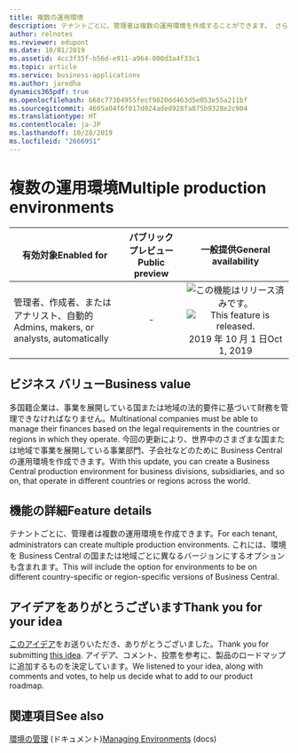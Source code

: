 ```yaml
---
title: 複数の運用環境
description: テナントごとに、管理者は複数の運用環境を作成することができます。 さらに、テナント環境は、異なる国/地域のバージョンを基にすることができます。
author: relnotes
ms.reviewer: edupont
ms.date: 10/01/2019
ms.assetid: 4cc3f35f-b56d-e911-a964-000d3a4f33c1
ms.topic: article
ms.service: business-applications
ms.author: jaredha
dynamics365pdf: true
ms.openlocfilehash: b68c77304955fecf9820dd463d5e053e55a211bf
ms.sourcegitcommit: 4605a04f6f017d024aded928fa875b9328e2c904
ms.translationtype: HT
ms.contentlocale: ja-JP
ms.lasthandoff: 10/28/2019
ms.locfileid: "2666951"
---
```

# <a name="multiple-production-environments"></a><span data-ttu-id="373d9-104">複数の運用環境</span><span class="sxs-lookup"><span data-stu-id="373d9-104">Multiple production environments</span></span>


| <span data-ttu-id="373d9-105">有効対象</span><span class="sxs-lookup"><span data-stu-id="373d9-105">Enabled for</span></span>    |  <span data-ttu-id="373d9-106">パブリック プレビュー</span><span class="sxs-lookup"><span data-stu-id="373d9-106">Public preview</span></span> | <span data-ttu-id="373d9-107">一般提供</span><span class="sxs-lookup"><span data-stu-id="373d9-107">General availability</span></span> | 
| ---------- | :----------: |:----------: |
|<span data-ttu-id="373d9-108">管理者、作成者、またはアナリスト、自動的</span><span class="sxs-lookup"><span data-stu-id="373d9-108">Admins, makers, or analysts, automatically</span></span>|-| <span data-ttu-id="373d9-109">![この機能はリリース済みです。](/dynamics365-release-plan/media/green-checkmark.png "この機能はリリース済みです。")</span><span class="sxs-lookup"><span data-stu-id="373d9-109">![This feature is released.](/dynamics365-release-plan/media/green-checkmark.png "This feature is released.")</span></span> <span data-ttu-id="373d9-110">2019 年 10 月 1 日</span><span class="sxs-lookup"><span data-stu-id="373d9-110">Oct 1, 2019</span></span>|


## <a name="business-value"></a><span data-ttu-id="373d9-111">ビジネス バリュー</span><span class="sxs-lookup"><span data-stu-id="373d9-111">Business value</span></span>
<!-- bv start -->
<span data-ttu-id="373d9-112">多国籍企業は、事業を展開している国または地域の法的要件に基づいて財務を管理できなければなりません。</span><span class="sxs-lookup"><span data-stu-id="373d9-112">Multinational companies must be able to manage their finances based on the legal requirements in the countries or regions in which they operate.</span></span> <span data-ttu-id="373d9-113">今回の更新により、世界中のさまざまな国または地域で事業を展開している事業部門、子会社などのために Business Central の運用環境を作成できます。</span><span class="sxs-lookup"><span data-stu-id="373d9-113">With this update, you can create a Business Central production environment for business divisions, subsidiaries, and so on, that operate in different countries or regions across the world.</span></span>
<!-- bv end -->



## <a name="feature-details"></a><span data-ttu-id="373d9-114">機能の詳細</span><span class="sxs-lookup"><span data-stu-id="373d9-114">Feature details</span></span>
<!--feature detail start -->
<span data-ttu-id="373d9-115">テナントごとに、管理者は複数の運用環境を作成できます。</span><span class="sxs-lookup"><span data-stu-id="373d9-115">For each tenant, administrators can create multiple production environments.</span></span> <span data-ttu-id="373d9-116">これには、環境を Business Central の国または地域ごとに異なるバージョンにするオプションも含まれます。</span><span class="sxs-lookup"><span data-stu-id="373d9-116">This will include the option for environments to be on different country-specific or region-specific versions of Business Central.</span></span>
<!--feature detail end -->









## <a name="thank-you-for-your-idea"></a><span data-ttu-id="373d9-117">アイデアをありがとうございます</span><span class="sxs-lookup"><span data-stu-id="373d9-117">Thank you for your idea</span></span>
<span data-ttu-id="373d9-118">[このアイデア](https://experience.dynamics.com/ideas/idea/?ideaid=fc1a25e3-68e6-e811-a140-0003ff68b41e)をお送りいただき、ありがとうございました。</span><span class="sxs-lookup"><span data-stu-id="373d9-118">Thank you for submitting [this idea](https://experience.dynamics.com/ideas/idea/?ideaid=fc1a25e3-68e6-e811-a140-0003ff68b41e).</span></span> <span data-ttu-id="373d9-119">アイデア、コメント、投票を参考に、製品のロードマップに追加するものを決定しています。</span><span class="sxs-lookup"><span data-stu-id="373d9-119">We listened to your idea, along with comments and votes, to help us decide what to add to our product roadmap.</span></span>

## <a name="see-also"></a><span data-ttu-id="373d9-120">関連項目</span><span class="sxs-lookup"><span data-stu-id="373d9-120">See also</span></span>

<span data-ttu-id="373d9-121">[環境の管理](https://docs.microsoft.com/dynamics365/business-central/dev-itpro/administration/tenant-admin-center-environments) (ドキュメント)</span><span class="sxs-lookup"><span data-stu-id="373d9-121">[Managing Environments](https://docs.microsoft.com/dynamics365/business-central/dev-itpro/administration/tenant-admin-center-environments) (docs)</span></span>
